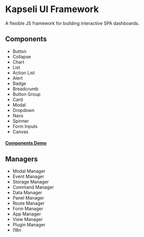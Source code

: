 
# Kapseli UI Framework

A flexible JS framework for building interactive SPA dashboards.

## Components
  * Button
  * Collapse
  * Chart
  * List
  * Action List
  * Alert
  * Badge
  * Breadcrumb
  * Button Group
  * Card
  * Modal
  * Dropdown
  * Navs
  * Spinner
  * Form Inputs
  * Canvas 

#### [Components Demo](https://swindler36.github.io/Kapseli-UI-Framework/components.html)

## Managers
* Modal Manager
* Event Manager
* Storage Manager
* Command Manager
* Data Manager
* Panel Manager
* Route Manager
* Form Manager
* App Manager
* View Manager
* Plugin Manager
* I18n

